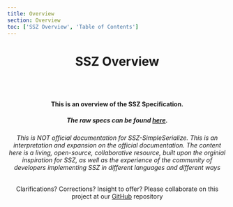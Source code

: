 ```yaml
---
title: Overview
section: Overview
toc: ['SSZ Overview', 'Table of Contents']
---
```

<div align='center' id='SSZ%20Overview'>

# SSZ Overview

<br/>
<br/>

#### This is an overview of the SSZ Specification.

##### The raw specs can be found [here](#/specs).

###### This is NOT official documentation for SSZ-SimpleSerialize. This is an interpretation and expansion on the official documentation. The content here is a living, open-source, collaborative resource, built upon the orginial inspiration for SSZ, as well as the experience of the community of developers implementing SSZ in different languages and different ways

Clarifications? Corrections? Insight to offer? Please collaborate on this project at our [GitHub](#https://www.github.com/scottypoi/ssz-simpleserialize) repository

